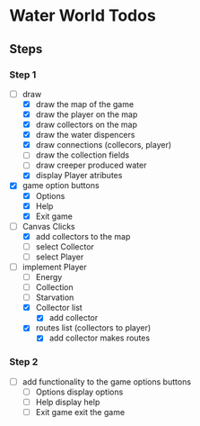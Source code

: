 # Water World Todos
## Steps
### Step 1
* [ ] draw
  * [X] draw the map of the game
  * [X] draw the player on the map
  * [X] draw collectors on the map
  * [X] draw the water dispencers
  * [X] draw connections (collecors, player)
  * [ ] draw the collection fields
  * [ ] draw creeper produced water
  * [X] display Player atributes

* [X] game option buttons
  * [X] Options
  * [X] Help
  * [X] Exit game

* [ ] Canvas Clicks
  * [X] add collectors to the map
  * [ ] select Collector
  * [ ] select Player

* [ ] implement Player
  * [ ] Energy
  * [ ] Collection
  * [ ] Starvation
  * [X] Collector list
    * [X] add collector
  * [X] routes list (collectors to player)
    * [X] add collector makes routes

### Step 2
* [ ] add functionality to the game options buttons
  * [ ] Options display options
  * [ ] Help display help
  * [ ] Exit game exit the game

